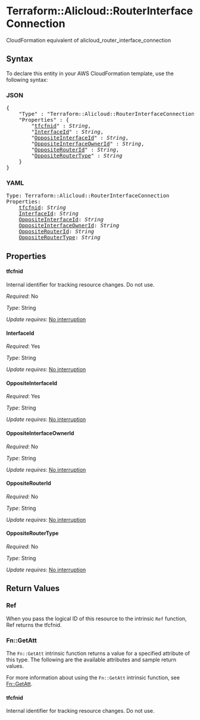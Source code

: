 # Terraform::Alicloud::RouterInterfaceConnection

CloudFormation equivalent of alicloud_router_interface_connection

## Syntax

To declare this entity in your AWS CloudFormation template, use the following syntax:

### JSON

<pre>
{
    "Type" : "Terraform::Alicloud::RouterInterfaceConnection",
    "Properties" : {
        "<a href="#tfcfnid" title="tfcfnid">tfcfnid</a>" : <i>String</i>,
        "<a href="#interfaceid" title="InterfaceId">InterfaceId</a>" : <i>String</i>,
        "<a href="#oppositeinterfaceid" title="OppositeInterfaceId">OppositeInterfaceId</a>" : <i>String</i>,
        "<a href="#oppositeinterfaceownerid" title="OppositeInterfaceOwnerId">OppositeInterfaceOwnerId</a>" : <i>String</i>,
        "<a href="#oppositerouterid" title="OppositeRouterId">OppositeRouterId</a>" : <i>String</i>,
        "<a href="#oppositeroutertype" title="OppositeRouterType">OppositeRouterType</a>" : <i>String</i>
    }
}
</pre>

### YAML

<pre>
Type: Terraform::Alicloud::RouterInterfaceConnection
Properties:
    <a href="#tfcfnid" title="tfcfnid">tfcfnid</a>: <i>String</i>
    <a href="#interfaceid" title="InterfaceId">InterfaceId</a>: <i>String</i>
    <a href="#oppositeinterfaceid" title="OppositeInterfaceId">OppositeInterfaceId</a>: <i>String</i>
    <a href="#oppositeinterfaceownerid" title="OppositeInterfaceOwnerId">OppositeInterfaceOwnerId</a>: <i>String</i>
    <a href="#oppositerouterid" title="OppositeRouterId">OppositeRouterId</a>: <i>String</i>
    <a href="#oppositeroutertype" title="OppositeRouterType">OppositeRouterType</a>: <i>String</i>
</pre>

## Properties

#### tfcfnid

Internal identifier for tracking resource changes. Do not use.

_Required_: No

_Type_: String

_Update requires_: [No interruption](https://docs.aws.amazon.com/AWSCloudFormation/latest/UserGuide/using-cfn-updating-stacks-update-behaviors.html#update-no-interrupt)

#### InterfaceId

_Required_: Yes

_Type_: String

_Update requires_: [No interruption](https://docs.aws.amazon.com/AWSCloudFormation/latest/UserGuide/using-cfn-updating-stacks-update-behaviors.html#update-no-interrupt)

#### OppositeInterfaceId

_Required_: Yes

_Type_: String

_Update requires_: [No interruption](https://docs.aws.amazon.com/AWSCloudFormation/latest/UserGuide/using-cfn-updating-stacks-update-behaviors.html#update-no-interrupt)

#### OppositeInterfaceOwnerId

_Required_: No

_Type_: String

_Update requires_: [No interruption](https://docs.aws.amazon.com/AWSCloudFormation/latest/UserGuide/using-cfn-updating-stacks-update-behaviors.html#update-no-interrupt)

#### OppositeRouterId

_Required_: No

_Type_: String

_Update requires_: [No interruption](https://docs.aws.amazon.com/AWSCloudFormation/latest/UserGuide/using-cfn-updating-stacks-update-behaviors.html#update-no-interrupt)

#### OppositeRouterType

_Required_: No

_Type_: String

_Update requires_: [No interruption](https://docs.aws.amazon.com/AWSCloudFormation/latest/UserGuide/using-cfn-updating-stacks-update-behaviors.html#update-no-interrupt)

## Return Values

### Ref

When you pass the logical ID of this resource to the intrinsic `Ref` function, Ref returns the tfcfnid.

### Fn::GetAtt

The `Fn::GetAtt` intrinsic function returns a value for a specified attribute of this type. The following are the available attributes and sample return values.

For more information about using the `Fn::GetAtt` intrinsic function, see [Fn::GetAtt](https://docs.aws.amazon.com/AWSCloudFormation/latest/UserGuide/intrinsic-function-reference-getatt.html).

#### tfcfnid

Internal identifier for tracking resource changes. Do not use.

